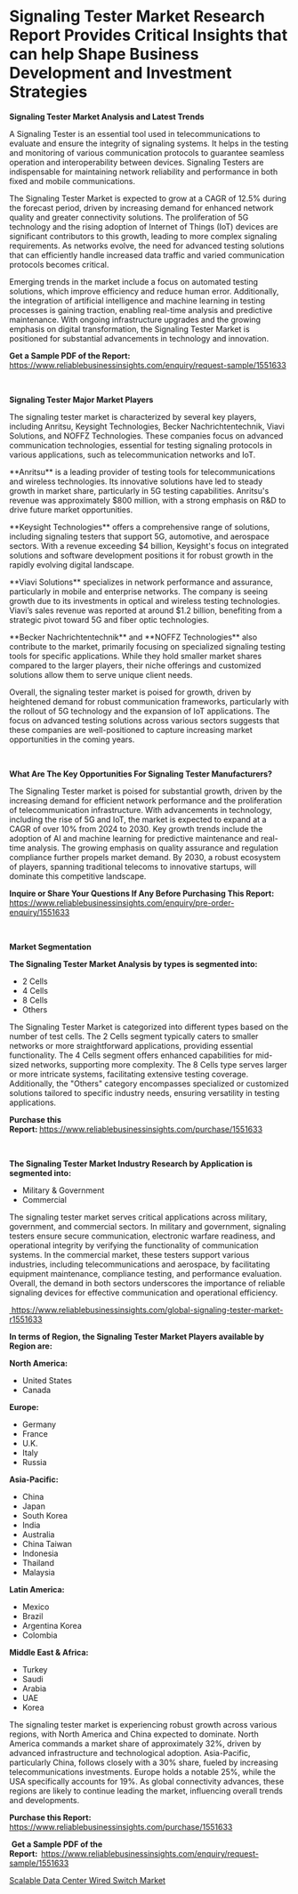 <p><h1>Signaling Tester Market Research Report Provides Critical Insights that can help Shape Business Development and Investment Strategies</h1></p><p><strong>Signaling Tester Market Analysis and Latest Trends</strong></p>
<p><p>A Signaling Tester is an essential tool used in telecommunications to evaluate and ensure the integrity of signaling systems. It helps in the testing and monitoring of various communication protocols to guarantee seamless operation and interoperability between devices. Signaling Testers are indispensable for maintaining network reliability and performance in both fixed and mobile communications.</p><p>The Signaling Tester Market is expected to grow at a CAGR of 12.5% during the forecast period, driven by increasing demand for enhanced network quality and greater connectivity solutions. The proliferation of 5G technology and the rising adoption of Internet of Things (IoT) devices are significant contributors to this growth, leading to more complex signaling requirements. As networks evolve, the need for advanced testing solutions that can efficiently handle increased data traffic and varied communication protocols becomes critical.</p><p>Emerging trends in the market include a focus on automated testing solutions, which improve efficiency and reduce human error. Additionally, the integration of artificial intelligence and machine learning in testing processes is gaining traction, enabling real-time analysis and predictive maintenance. With ongoing infrastructure upgrades and the growing emphasis on digital transformation, the Signaling Tester Market is positioned for substantial advancements in technology and innovation.</p></p>
<p><strong>Get a Sample PDF of the Report:&nbsp;</strong> <a href="https://www.reliablebusinessinsights.com/enquiry/request-sample/1551633?utm_campaign=2227&utm_medium=2&utm_source=Github&utm_content=ia&utm_term=15022025&utm_id=signaling-tester">https://www.reliablebusinessinsights.com/enquiry/request-sample/1551633</a></p>
<p>&nbsp;</p>
<p><strong>Signaling Tester Major Market Players</strong></p>
<p><p>The signaling tester market is characterized by several key players, including Anritsu, Keysight Technologies, Becker Nachrichtentechnik, Viavi Solutions, and NOFFZ Technologies. These companies focus on advanced communication technologies, essential for testing signaling protocols in various applications, such as telecommunication networks and IoT.</p><p>**Anritsu** is a leading provider of testing tools for telecommunications and wireless technologies. Its innovative solutions have led to steady growth in market share, particularly in 5G testing capabilities. Anritsu's revenue was approximately $800 million, with a strong emphasis on R&D to drive future market opportunities.</p><p>**Keysight Technologies** offers a comprehensive range of solutions, including signaling testers that support 5G, automotive, and aerospace sectors. With a revenue exceeding $4 billion, Keysight's focus on integrated solutions and software development positions it for robust growth in the rapidly evolving digital landscape.</p><p>**Viavi Solutions** specializes in network performance and assurance, particularly in mobile and enterprise networks. The company is seeing growth due to its investments in optical and wireless testing technologies. Viavi’s sales revenue was reported at around $1.2 billion, benefiting from a strategic pivot toward 5G and fiber optic technologies.</p><p>**Becker Nachrichtentechnik** and **NOFFZ Technologies** also contribute to the market, primarily focusing on specialized signaling testing tools for specific applications. While they hold smaller market shares compared to the larger players, their niche offerings and customized solutions allow them to serve unique client needs.</p><p>Overall, the signaling tester market is poised for growth, driven by heightened demand for robust communication frameworks, particularly with the rollout of 5G technology and the expansion of IoT applications. The focus on advanced testing solutions across various sectors suggests that these companies are well-positioned to capture increasing market opportunities in the coming years.</p></p>
<p>&nbsp;</p>
<p><strong>What Are The Key Opportunities For Signaling Tester Manufacturers?</strong></p>
<p><p>The Signaling Tester market is poised for substantial growth, driven by the increasing demand for efficient network performance and the proliferation of telecommunication infrastructure. With advancements in technology, including the rise of 5G and IoT, the market is expected to expand at a CAGR of over 10% from 2024 to 2030. Key growth trends include the adoption of AI and machine learning for predictive maintenance and real-time analysis. The growing emphasis on quality assurance and regulation compliance further propels market demand. By 2030, a robust ecosystem of players, spanning traditional telecoms to innovative startups, will dominate this competitive landscape.</p></p>
<p><strong>Inquire or Share Your Questions If Any Before Purchasing This Report:</strong> <a href="https://www.reliablebusinessinsights.com/enquiry/pre-order-enquiry/1551633?utm_campaign=2227&utm_medium=2&utm_source=Github&utm_content=ia&utm_term=15022025&utm_id=signaling-tester">https://www.reliablebusinessinsights.com/enquiry/pre-order-enquiry/1551633</a></p>
<p>&nbsp;</p>
<p><strong>Market Segmentation</strong></p>
<p><strong>The Signaling Tester Market Analysis by types is segmented into:</strong></p>
<p><ul><li>2 Cells</li><li>4 Cells</li><li>8 Cells</li><li>Others</li></ul></p>
<p><p>The Signaling Tester Market is categorized into different types based on the number of test cells. The 2 Cells segment typically caters to smaller networks or more straightforward applications, providing essential functionality. The 4 Cells segment offers enhanced capabilities for mid-sized networks, supporting more complexity. The 8 Cells type serves larger or more intricate systems, facilitating extensive testing coverage. Additionally, the "Others" category encompasses specialized or customized solutions tailored to specific industry needs, ensuring versatility in testing applications.</p></p>
<p><strong>Purchase this Report:&nbsp;</strong><a href="https://www.reliablebusinessinsights.com/purchase/1551633?utm_campaign=2227&utm_medium=2&utm_source=Github&utm_content=ia&utm_term=15022025&utm_id=signaling-tester">https://www.reliablebusinessinsights.com/purchase/1551633</a></p>
<p>&nbsp;</p>
<p><strong>The Signaling Tester Market Industry Research by Application is segmented into:</strong></p>
<p><ul><li>Military & Government</li><li>Commercial</li></ul></p>
<p><p>The signaling tester market serves critical applications across military, government, and commercial sectors. In military and government, signaling testers ensure secure communication, electronic warfare readiness, and operational integrity by verifying the functionality of communication systems. In the commercial market, these testers support various industries, including telecommunications and aerospace, by facilitating equipment maintenance, compliance testing, and performance evaluation. Overall, the demand in both sectors underscores the importance of reliable signaling devices for effective communication and operational efficiency.</p></p>
<p><a href="https://www.reliablebusinessinsights.com/global-signaling-tester-market-r1551633?utm_campaign=2227&utm_medium=2&utm_source=Github&utm_content=ia&utm_term=15022025&utm_id=signaling-tester">&nbsp;https://www.reliablebusinessinsights.com/global-signaling-tester-market-r1551633</a></p>
<p><strong>In terms of Region, the Signaling Tester Market Players available by Region are:</strong></p>
<p>
    <p> <strong> North America: </strong>
        <ul>
            <li>United States</li>
            <li>Canada</li>
        </ul>
        </p> 
    <p> <strong> Europe: </strong>
        <ul>
            <li>Germany</li>
            <li>France</li>
            <li>U.K.</li>
            <li>Italy</li>
            <li>Russia</li>
        </ul>
        </p> 
    <p> <strong> Asia-Pacific: </strong>
        <ul>
            <li>China</li>
            <li>Japan</li>
            <li>South Korea</li>
            <li>India</li>
            <li>Australia</li>
            <li>China Taiwan</li>
            <li>Indonesia</li>
            <li>Thailand</li>
            <li>Malaysia</li>
        </ul>
        </p> 
    <p> <strong> Latin America: </strong>
        <ul>
            <li>Mexico</li>
            <li>Brazil</li>
            <li>Argentina Korea</li>
            <li>Colombia</li>
        </ul>
        </p> 
    <p> <strong> Middle East & Africa: </strong>
        <ul>
            <li>Turkey</li>
            <li>Saudi</li>
            <li>Arabia</li>
            <li>UAE</li>
            <li>Korea</li>
        </ul>
    </p>
    </p>
<p><p>The signaling tester market is experiencing robust growth across various regions, with North America and China expected to dominate. North America commands a market share of approximately 32%, driven by advanced infrastructure and technological adoption. Asia-Pacific, particularly China, follows closely with a 30% share, fueled by increasing telecommunications investments. Europe holds a notable 25%, while the USA specifically accounts for 19%. As global connectivity advances, these regions are likely to continue leading the market, influencing overall trends and developments.</p></p>
<p><strong>Purchase this Report: </strong><a href="https://www.reliablebusinessinsights.com/purchase/1551633?utm_campaign=2227&utm_medium=2&utm_source=Github&utm_content=ia&utm_term=15022025&utm_id=signaling-tester">https://www.reliablebusinessinsights.com/purchase/1551633</a></p>
<p>&nbsp;<strong>Get a Sample PDF of the Report:&nbsp;&nbsp;</strong><a href="https://www.reliablebusinessinsights.com/enquiry/request-sample/1551633?utm_campaign=2227&utm_medium=2&utm_source=Github&utm_content=ia&utm_term=15022025&utm_id=signaling-tester">https://www.reliablebusinessinsights.com/enquiry/request-sample/1551633</a></p>
<p><strong></strong></p>
<p><p><a href="https://github.com/tambraunrue691969/Market-Research-Report-List-1/blob/main/scalable-data-center-wired-switch-market.md?utm_campaign=2227&utm_medium=2&utm_source=Github&utm_content=ia&utm_term=15022025&utm_id=signaling-tester">Scalable Data Center Wired Switch Market</a></p></p>
